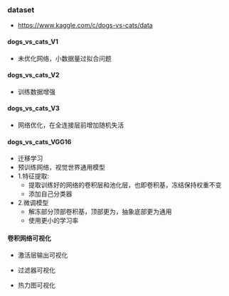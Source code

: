 ### dataset
- https://www.kaggle.com/c/dogs-vs-cats/data

#### dogs_vs_cats_V1 
- 未优化网络，小数据量过拟合问题

#### dogs_vs_cats_V2
- 训练数据增强

#### dogs_vs_cats_V3
- 网络优化，在全连接层前增加随机失活

#### dogs_vs_cats_VGG16
- 迁移学习
- 预训练网络，视觉世界通用模型
- 1.特征提取:
    - 提取训练好的网络的卷积层和池化层，也即卷积基，冻结保持权重不变
    - 添加自己分类器
- 2.微调模型
    - 解冻部分顶部卷积基，顶部更为，抽象底部更为通用
    - 使用更小的学习率


#### 卷积网络可视化

- 激活层输出可视化

- 过滤器可视化

- 热力图可视化

